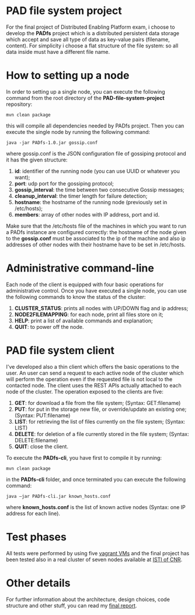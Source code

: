 # PAD file system project

For the final project of Distributed Enabling Platform exam, i choose to develop the <b>PADfs</b> project which is a distributed persistent data storage which accept and save all type of data as key-value pairs (filename, content). For simplicity i choose a flat structure of the file system: so all data inside must have a different file name.

# How to setting up a node

In order to setting up a single node, you can execute the following command from the root directory of the <b>PAD-file-system-project</b> repository:
```
mvn clean package
```
this will compile all dependencies needed by PADfs project. Then you can execute the single node by running the following command:
```
java -jar PADfs-1.0.jar gossip.conf
```
where gossip.conf is the JSON configuration file of gossiping protocol and it has the given structure:

1. <b>id</b>: identifier of the running node (you can use UUID or whatever you want);
2. <b>port</b>: udp port for the gossiping protocol;
3. <b>gossip_interval</b>: the time between two consecutive Gossip messages;
4. <b>cleanup_interval</b>: the timer length for failure detection;
5. <b>hostname</b>: the hostname of the running node (previously set in /etc/hosts);
6. <b>members</b>: array of other nodes with IP address, port and id.

Make sure that the /etc/hosts file of the machines in which you want to run a PADfs instance are configured correctly: the hostname of the node given to the <b>gossip.conf</b> must be associated to the ip of the machine and also ip addresses of other nodes with their hostname have to be set in /etc/hosts.

# Administrative command-line

Each node of the client is equipped with four basic operations for administrative control. Once you have executed a single node, you can use the following commands to know the status of the cluster:

1. <b>CLUSTER_STATUS</b>: prints all nodes with UP/DOWN flag and ip address;
2. <b>NODE2FILEMAPPING</b>: for each node, print all files store on it;
3. <b>HELP</b>: print a list of available commands and explanation;
3. <b>QUIT</b>: to power off the node.

# PAD file system client

I've developed also a thin client which offers the basic operations to the user. An user can send a request to each active node of the cluster which will perform the operation even if the requested file is not local to the contacted node. The client uses the REST APIs actually attached to each node of the cluster.
The operation exposed to the clients are five:

1. <b>GET</b>: for download a file from the file system; (Syntax: GET:filename)
2. <b>PUT</b>: for put in the storage new file, or override/update an existing one; (Syntax: PUT:filename)
3. <b>LIST</b>: for retrieving the list of files currently on the file system; (Syntax: LIST)
3. <b>DELETE</b>: for deletion of a file currently stored in the file system; (Syntax: DELETE:filename)
4. <b>QUIT</b>: close the client.

To execute the <b>PADfs-cli</b>, you have first to compile it by running:
```
mvn clean package
```
in the <b>PADfs-cli</b> folder, and once terminated you can execute the following command:
```
java –jar PADfs-cli.jar known_hosts.conf
```
where <b>known_hosts.conf</b> is the list of known active nodes (Syntax: one IP address for each line).

# Test phases

All tests were performed by using five [vagrant VMs](https://www.vagrantup.com/) and the final project has been tested also in a real cluster of seven nodes available at [ISTI of CNR](http://www.isti.cnr.it/).  

# Other details

For further information about the architecture, design choices, code structure and other stuff, you can read my [final report](https://github.com/andrea-tesei/PAD-file-system-project/blob/master/Report_PADfs_Tesei.pdf).
